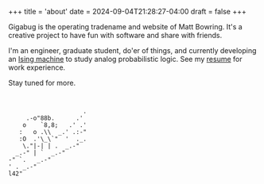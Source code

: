 +++
title = 'about'
date = 2024-09-04T21:28:27-04:00
draft = false
+++

Gigabug is the operating tradename and website of Matt Bowring. It's a creative project to have fun with software and share with friends.

I'm an engineer, graduate student, do'er of things, and currently developing an [Ising machine](https://gigabug.org/posts/ising/) to study analog probabilistic logic. See my [resume](/about/matt-bowring-resume.pdf) for work experience.

Stay tuned for more.
```


                     .
     .-o"88b.      .'
    o    `8,8;   .' .'
   :   o .\\  _.' .:-"
   :O  .'\_\`"  '  ._.
    \."|-| | .  _.-"
  _.-" | `  _.-"
-" `.   _.-"
' . _.-"
l42"
```
